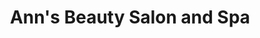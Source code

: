 ---
title: "Ann's Beauty Salon and Spa"
url: /wethersfield/anns-beauty-salon-and-spa/
shop: Kosmetik
---